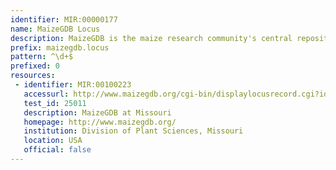 ```yaml
---
identifier: MIR:00000177
name: MaizeGDB Locus
description: MaizeGDB is the maize research community's central repository for genetics and genomics information.
prefix: maizegdb.locus
pattern: ^\d+$
prefixed: 0
resources:
 - identifier: MIR:00100223
   accessurl: http://www.maizegdb.org/cgi-bin/displaylocusrecord.cgi?id=${id}
   test_id: 25011
   description: MaizeGDB at Missouri
   homepage: http://www.maizegdb.org/
   institution: Division of Plant Sciences, Missouri
   location: USA
   official: false
---
```

